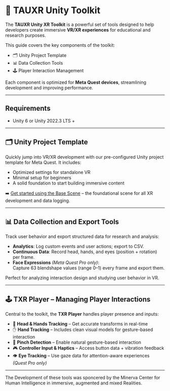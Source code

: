 # 🧰 TAUXR Unity Toolkit

The **TAUXR Unity XR Toolkit** is a powerful set of tools designed to help developers create immersive **VR/XR experiences** for educational and research purposes.

This guide covers the key components of the toolkit:

- 🗂️ Unity Project Template  
- 📊 Data Collection Tools  
- 🕹️ Player Interaction Management  


Each component is optimized for **Meta Quest devices**, streamlining development and improving performance.

---
## Requirements

- Unity 6 or  Unity 2022.3 LTS +

---
## 🗂️ Unity Project Template

Quickly jump into VR/XR development with our pre-configured Unity project template for Meta Quest. It includes:

- Optimized settings for standalone VR  
- Minimal setup for beginners  
- A solid foundation to start building immersive content  

➡️ [Get started using the Base Scene](https://github.com/TAU-XR/TAUXR-OpenTemplate/blob/main/Docs/Getting%20Started%20with%20Base%20Scene.md) – the foundational scene for all XR development and data logging.

---

## 📊 Data Collection and Export Tools

Track user behavior and export structured data for research and analysis:

- **Analytics**: Log custom events and user actions; export to CSV.
- **Continuous Data**: Record head, hands, and eyes (position + rotation) per frame.
- **Face Expressions** *(Meta Quest Pro only)*:  
  Capture 63 blendshape values (range 0–1) every frame and export them.

Perfect for analyzing interaction design and studying user behavior in VR.

---

## 🕹️ TXR Player – Managing Player Interactions

Central to the toolkit, the **TXR Player** handles player presence and inputs:

- 🎯 **Head & Hands Tracking** – Get accurate transforms in real-time
- ✋ **Hand Tracking** – Includes clean visual models for gesture-based interaction
- 🤏 **Pinch Detection** – Enable natural gesture-based interaction
- 🎮 **Controller Input & Haptics** – Access button data + vibration feedback
- 👁️ **Eye Tracking** – Use gaze data for attention-aware experiences *(Quest Pro only)*

---

The Development of these tools was sponcered by the Minerva Center for Human Intelligence in immersive, augmented and mixed Realities.
